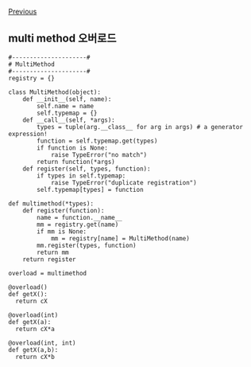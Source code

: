[Previous](..)
## multi method 오버로드
    #---------------------#
    # MultiMethod
    #---------------------#
    registry = {}
    
    class MultiMethod(object):
        def __init__(self, name):
            self.name = name
            self.typemap = {}
        def __call__(self, *args):
            types = tuple(arg.__class__ for arg in args) # a generator expression!
            function = self.typemap.get(types)
            if function is None:
                raise TypeError("no match")
            return function(*args)
        def register(self, types, function):
            if types in self.typemap:
                raise TypeError("duplicate registration")
            self.typemap[types] = function
    
    def multimethod(*types):
        def register(function):
            name = function.__name__
            mm = registry.get(name)
            if mm is None:
                mm = registry[name] = MultiMethod(name)
            mm.register(types, function)
            return mm
        return register
        
    overload = multimethod
    
    @overload()  
    def getX():
      return cX
      
    @overload(int)  
    def getX(a):
      return cX*a
    
    @overload(int, int)
    def getX(a,b):
      return cX*b